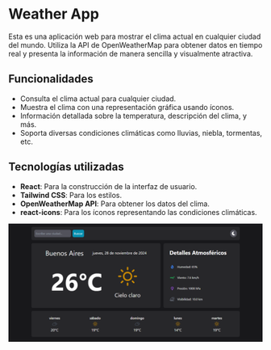 # Weather App

Esta es una aplicación web para mostrar el clima actual en cualquier ciudad del mundo. Utiliza la API de OpenWeatherMap para obtener datos en tiempo real y presenta la información de manera sencilla y visualmente atractiva.

## Funcionalidades

- Consulta el clima actual para cualquier ciudad.
- Muestra el clima con una representación gráfica usando íconos.
- Información detallada sobre la temperatura, descripción del clima, y más.
- Soporta diversas condiciones climáticas como lluvias, niebla, tormentas, etc.

## Tecnologías utilizadas

- **React**: Para la construcción de la interfaz de usuario.
- **Tailwind CSS**: Para los estilos.
- **OpenWeatherMap API**: Para obtener los datos del clima.
- **react-icons**: Para los íconos representando las condiciones climáticas.


![asd](./src/assets/Screenshot%202024-11-28%20170528.png)
